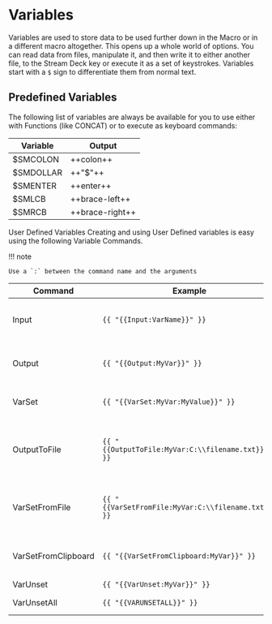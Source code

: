 <!-- NOTE: To you, the Contributor!
    Ironically, the double-bracket syntax used in SuperMacro conflicts with a special Marco syntax we can use here.
    See custom-functions.md in the *root* of the repository for the workaround
-->

# Variables

Variables are used to store data to be used further down in the Macro or in a different macro altogether. This opens up a whole world of options. You can read data from files, manipulate it, and then write it to either another file, to the Stream Deck key or execute it as a set of keystrokes. Variables start with a `$` sign to differentiate them from normal text.

## Predefined Variables
The following list of variables are always be available for you to use either with Functions (like CONCAT) or to execute as keyboard commands:

<!-- 
https://facelessuser.github.io/pymdown-extensions/extensions/keys/
 -->

| Variable   | Output          |
|------------|-----------------|
| $SMCOLON   | ++colon++       |
| $SMDOLLAR  | ++"$"++         |
| $SMENTER   | ++enter++       |
| $SMLCB     | ++brace-left++  |
| $SMRCB     | ++brace-right++ |

User Defined Variables
Creating and using User Defined variables is easy using the following Variable Commands.

!!! note

    Use a `:` between the command name and the arguments

|Command|Example|Comment|
|-------|-------|-------|
Input | `{{ "{{Input:VarName}}" }}` |Get input from the user and store it in `VarName`. |
Output | `{{ "{{Output:MyVar}}" }}` | Output the input previously gathered into `MyVar`. |
VarSet | `{{ "{{VarSet:MyVar:MyValue}}" }}` | Set the value `MyValue` into `MyVar`. |
OutputToFile | `{{ "{{OutputToFile:MyVar:C:\\filename.txt}}" }}` | Write the contents of the `MyVar` variable into `c:\filename.txt` file. |
VarSetFromFile | `{{ "{{VarSetFromFile:MyVar:C:\\filename.txt}}" }}` | Read the contents of the file specified and store into `MyVar`. |
VarSetFromClipboard | `{{ "{{VarSetFromClipboard:MyVar}}" }}`	| Read the contents of the clipboard and store into `MyVar`. |
VarUnset | `{{ "{{VarUnset:MyVar}}" }}` | Clears `MyVar`. |
VarUnsetAll | `{{ "{{VARUNSETALL}}" }}` | Clears **all** variables. |